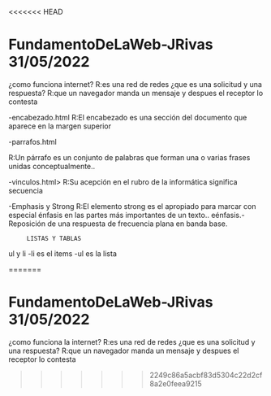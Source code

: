 <<<<<<< HEAD
#  FundamentoDeLaWeb-JRivas 31/05/2022
¿como funciona internet?
R:es una red de redes
¿que es una solicitud y una respuesta?
R:que un navegador manda un mensaje y despues el receptor lo contesta

-encabezado.html
R:El encabezado es una sección del documento que aparece en la margen superior

-parrafos.html

R:Un párrafo es un conjunto de palabras que forman una o varias frases unidas conceptualmente.. 

-vinculos.html>
R:Su acepción en el rubro de la informática significa secuencia

-Emphasis y Strong
R:El elemento strong es el apropiado para marcar con especial énfasis en las partes más importantes de un texto..
eénfasis.- Reposición de una respuesta de frecuencia plana en banda base.
 
         LISTAS Y TABLAS
ul y li
-li es el items
-ul es la lista

=======
# FundamentoDeLaWeb-JRivas 31/05/2022
¿como funciona la internet?
R:es una red de redes 
¿que es una solicitud y una respuesta?
R:que un navegador manda un mensaje y despues el receptor lo contesta
>>>>>>> 2249c86a5acbf83d5304c22d2cf8a2e0feea9215
